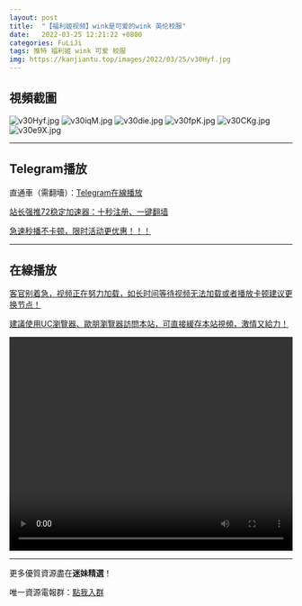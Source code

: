```yaml
---
layout: post
title:  "【福利姬视频】wink是可爱的wink 英伦校服"
date:   2022-03-25 12:21:22 +0800
categories: FuLiJi
tags: 推特 福利姬 wink 可爱 校服
img: https://kanjiantu.top/images/2022/03/25/v30Hyf.jpg
---
```



## 視頻截圖

![v30Hyf.jpg](https://kanjiantu.top/images/2022/03/25/v30Hyf.jpg)
![v30iqM.jpg](https://kanjiantu.top/images/2022/03/25/v30iqM.jpg)
![v30die.jpg](https://kanjiantu.top/images/2022/03/25/v30die.jpg)
![v30fpK.jpg](https://kanjiantu.top/images/2022/03/25/v30fpK.jpg)
![v30CKg.jpg](https://kanjiantu.top/images/2022/03/25/v30CKg.jpg)
![v30e9X.jpg](https://kanjiantu.top/images/2022/03/25/v30e9X.jpg)

* * *
## Telegram播放

直通車（需翻墻）：[Telegram在線播放](https://t.me/mimeijingxuan/332)

<u>站长强推72稳定加速器：[十秒注册、一键翻墙](https://72vpn.xyz/#/register?code=mimei) </u>


<u>急速秒播不卡顿，限时活动更优惠！！！</u>
* * *
## 在線播放
<u>客官别着急，视频正在努力加载，如长时间等待视频无法加载或者播放卡顿建议更换节点！</u>

<u>建議使用UC瀏覽器、歐朋瀏覽器訪問本站，可直接緩存本站視頻，激情又給力！</u>
<center><video src="https://cdn.publer.io/uploads/videos/6247216cdb2797357edec411/4e70bd7be497b270226b0f31b8f13215.mp4" width="100%" height="380px" controls="controls"></video></center>


* * *
更多優質資源盡在**迷妹精選**！

唯一資源電報群：[點我入群](https://t.me/mimeijingxuan)


